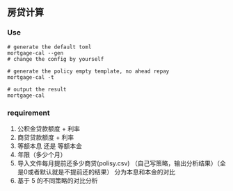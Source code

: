 ## 房贷计算

### Use
```shell
# generate the default toml
mortgage-cal --gen
# change the config by yourself 

# generate the policy empty template, no ahead repay
mortgage-cal -t 

# output the result
mortgage-cal

```
### requirement
1. 公积金贷款额度 + 利率
2. 商贷贷款额度 + 利率
3. 等额本息 还是 等额本金
4. 年限（多少个月）
5. 导入文件每月提前还多少商贷(polisy.csv)
（自己写策略，输出分析结果）（全是0或者默认就是不提前还的结果）
    分为本息和本金的对比
6. 基于 5 的不同策略的对比分析
